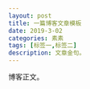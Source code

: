 ```yaml
---
layout: post
title: 一篇博客文章模板
date: 2019-3-02
categories: 素素
tags: [标签一,标签二]
description: 文章金句。
---
```


博客正文。












